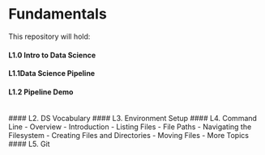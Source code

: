 # Fundamentals

This repository will hold:

#### L1.0 Intro to Data Science
#### L1.1Data Science Pipeline
#### L1.2 Pipeline Demo
<br>
#### L2. DS Vocabulary
#### L3. Environment Setup
#### L4. Command Line
    - Overview
    - Introduction
    - Listing Files
    - File Paths
    - Navigating the Filesystem
    - Creating Files and Directories
    - Moving Files
    - More Topics
#### L5. Git
